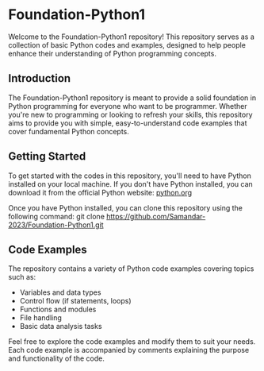 # Foundation-Python1

Welcome to the Foundation-Python1 repository! This repository serves as a collection of basic Python codes and examples, designed to help people enhance their understanding of Python programming concepts.

## Introduction

The Foundation-Python1 repository is meant to provide a solid foundation in Python programming for everyone who want to be programmer. Whether you're new to programming or looking to refresh your skills, this repository aims to provide you with simple, easy-to-understand code examples that cover fundamental Python concepts.

## Getting Started

To get started with the codes in this repository, you'll need to have Python installed on your local machine. If you don't have Python installed, you can download it from the official Python website: [python.org](https://www.python.org/)

Once you have Python installed, you can clone this repository using the following command:
git clone https://github.com/Samandar-2023/Foundation-Python1.git

## Code Examples

The repository contains a variety of Python code examples covering topics such as:

- Variables and data types
- Control flow (if statements, loops)
- Functions and modules
- File handling
- Basic data analysis tasks

Feel free to explore the code examples and modify them to suit your needs. Each code example is accompanied by comments explaining the purpose and functionality of the code.


